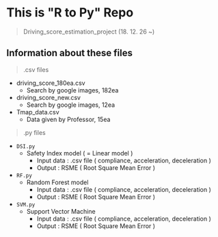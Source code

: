 # This is "R to Py" Repo
> Driving_score_estimation_project (18. 12. 26 ~)

## Information about these files
> .csv files
  - driving_score_180ea.csv
    + Search by google images, 182ea
  - driving_score_new.csv
    + Search by google images, 12ea
  - Tmap_data.csv
    + Data given by Professor, 15ea
    
> .py files
  - `DSI.py`
    + Safety Index model ( = Linear model )
      * Input data : .csv file ( compliance, acceleration, deceleration )
      * Output : RSME ( Root Square Mean Error )
  - `RF.py`
    + Random Forest model
      * Input data : .csv file ( compliance, acceleration, deceleration )
      * Output : RSME ( Root Square Mean Error )
  - `SVM.py`
    + Support Vector Machine
      * Input data : .csv file ( compliance, acceleration, deceleration )
      * Output : RSME ( Root Square Mean Error )
